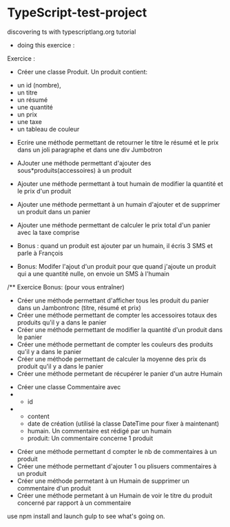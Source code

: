# TypeScript-test-project
discovering ts with typescriptlang.org tutorial

+ doing this exercice :

Exercice : 

* Créer une classe Produit. Un produit contient:
- un id (nombre),
- un titre
- un résumé
- une quantité
- un prix
- une taxe
- un tableau de couleur

* Ecrire une méthode permettant de retourner le titre le résumé et le prix dans un joli paragraphe 
  et dans une div Jumbotron
* AJouter une méthode permettant d'ajouter des sous*produits(accessoires) à un produit

* Ajouter une méthode permettant à tout humain de modifier la quantité et le prix d'un produit

* Ajouter une méthode permettant à un humain d'ajouter et de supprimer un produit dans un panier

* Ajouter une méthode permettant de calculer le prix total d'un panier avec la taxe comprise

* Bonus : quand un produit est ajouter par un humain, il écris 3 SMS et parle à François

* Bonus: Modifer l'ajout d'un produit pour que quand j'ajoute un produit qui a une quantité nulle, on envoie un SMS à l'humain  


/** Exercice Bonus: (pour vous entraîner)

 + Créer une méthode permettant d'afficher tous les produit du panier dans un Jambontronc (titre, résumé et prix)
 + Créer une méthode permettant de compter les accessoires totaux des produits qu'il y a dans le panier
 + Créer une méthode permettant de modifier la quantité d'un produit dans le panier
 + Créer une méthode permettant de compter les couleurs des produits qu'il y a dans le panier
 + Créer une méthode permettant de calculer la moyenne des  prix ds produit qu'il y a dans le panier
 + Créer une méthode permetant de récupérer le panier d'un autre Humain

* Créer une classe Commentaire avec
* + id
* + content
  + date de création (utilisé la classe DateTime pour fixer à maintenant)
  + humain. Un commentaire est rédigé par un humain
  + produit: Un commentaire concerne 1 produit  

+ Créer une méthode permettant d compter le nb de commentaires à un produit
+ Créer une méthode permettant d'ajouter 1 ou plisuers commentaires à un produit
+ Créer une méthode permetant à un Humain de supprimer un commentaire d'un produit
+ Créer une méthode permetant à un Humain de voir le titre du produit concerné par rapport à un commentaire 




use npm install and launch gulp to see what's going on.
